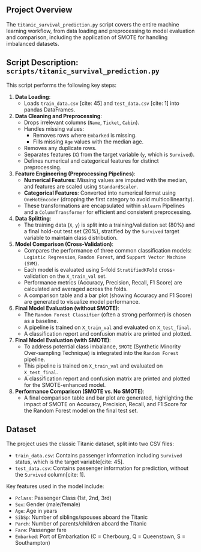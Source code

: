 ## Project Overview

The `titanic_survival_prediction.py` script covers the entire machine learning workflow, from data loading and preprocessing to model evaluation and comparison, including the application of SMOTE for handling imbalanced datasets.

## Script Description: `scripts/titanic_survival_prediction.py`

This script performs the following key steps:

1.  **Data Loading**:
    * Loads `train_data.csv` [cite: 45] and `test_data.csv` [cite: 1] into pandas DataFrames.
2.  **Data Cleaning and Preprocessing**:
    * Drops irrelevant columns (`Name`, `Ticket`, `Cabin`).
    * Handles missing values:
        * Removes rows where `Embarked` is missing.
        * Fills missing `Age` values with the median age.
    * Removes any duplicate rows.
    * Separates features (`X`) from the target variable (`y`, which is `Survived`).
    * Defines numerical and categorical features for distinct preprocessing.
3.  **Feature Engineering (Preprocessing Pipelines)**:
    * **Numerical Features**: Missing values are imputed with the median, and features are scaled using `StandardScaler`.
    * **Categorical Features**: Converted into numerical format using `OneHotEncoder` (dropping the first category to avoid multicollinearity).
    * These transformations are encapsulated within `sklearn` Pipelines and a `ColumnTransformer` for efficient and consistent preprocessing.
4.  **Data Splitting**:
    * The training data (`X`, `y`) is split into a training/validation set (80%) and a final hold-out test set (20%), stratified by the `Survived` target variable to maintain class distribution.
5.  **Model Comparison (Cross-Validation)**:
    * Compares the performance of three common classification models: `Logistic Regression`, `Random Forest`, and `Support Vector Machine (SVM)`.
    * Each model is evaluated using 5-fold `StratifiedKFold` cross-validation on the `X_train_val` set.
    * Performance metrics (Accuracy, Precision, Recall, F1 Score) are calculated and averaged across the folds.
    * A comparison table and a bar plot (showing Accuracy and F1 Score) are generated to visualize model performance.
6.  **Final Model Evaluation (without SMOTE)**:
    * The `Random Forest Classifier` (often a strong performer) is chosen as a baseline.
    * A pipeline is trained on `X_train_val` and evaluated on `X_test_final`.
    * A classification report and confusion matrix are printed and plotted.
7.  **Final Model Evaluation (with SMOTE)**:
    * To address potential class imbalance, `SMOTE` (Synthetic Minority Over-sampling Technique) is integrated into the `Random Forest` pipeline.
    * This pipeline is trained on `X_train_val` and evaluated on `X_test_final`.
    * A classification report and confusion matrix are printed and plotted for the SMOTE-enhanced model.
8.  **Performance Comparison (SMOTE vs. No SMOTE)**:
    * A final comparison table and bar plot are generated, highlighting the impact of SMOTE on Accuracy, Precision, Recall, and F1 Score for the Random Forest model on the final test set.

## Dataset

The project uses the classic Titanic dataset, split into two CSV files:
* `train_data.csv`: Contains passenger information including `Survived` status, which is the target variable[cite: 45].
* `test_data.csv`: Contains passenger information for prediction, without the `Survived` column[cite: 1].

Key features used in the model include:
* `Pclass`: Passenger Class (1st, 2nd, 3rd)
* `Sex`: Gender (male/female)
* `Age`: Age in years
* `SibSp`: Number of siblings/spouses aboard the Titanic
* `Parch`: Number of parents/children aboard the Titanic
* `Fare`: Passenger fare
* `Embarked`: Port of Embarkation (C = Cherbourg, Q = Queenstown, S = Southampton)
